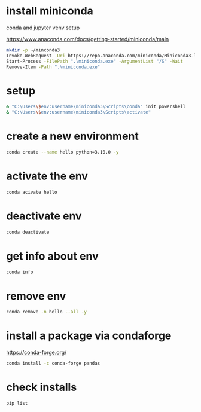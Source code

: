 # install miniconda
conda and jupyter venv setup

https://www.anaconda.com/docs/getting-started/miniconda/main

```sh
mkdir -p ~/minconda3
Invoke-WebRequest -Uri https://repo.anaconda.com/miniconda/Miniconda3-latest-Windows-x86_64.exe -OutFile miniconda.exe
Start-Process -FilePath ".\miniconda.exe" -ArgumentList "/S" -Wait
Remove-Item -Path ".\miniconda.exe"
```
# setup

```sh
& "C:\Users\$env:username\miniconda3\Scripts\conda" init powershell
& "C:\Users\$env:username\miniconda3\Scripts\activate"
```

# create a new environment

```sh
conda create --name hello python=3.10.0 -y
```

# activate the env

```sh
conda acivate hello
```

# deactivate env

```sh
conda deactivate
```

# get info about env

```sh
conda info
```

# remove env

```sh
conda remove -n hello --all -y
```

# install a package via condaforge

https://conda-forge.org/

```sh
conda install -c conda-forge pandas
```

# check installs

```sh
pip list
```